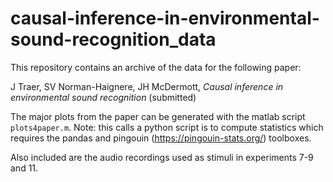 # causal-inference-in-environmental-sound-recognition_data

This repository contains an archive of the data for the following paper:

J Traer, SV Norman-Haignere, JH McDermott, *Causal inference in environmental sound recognition* (submitted)

The major plots from the paper can be generated with the matlab script `plots4paper.m`. Note: this calls a python script is to compute statistics which requires the pandas and pingouin (https://pingouin-stats.org/) toolboxes.

Also included are the audio recordings used as stimuli in experiments 7-9 and 11. 
